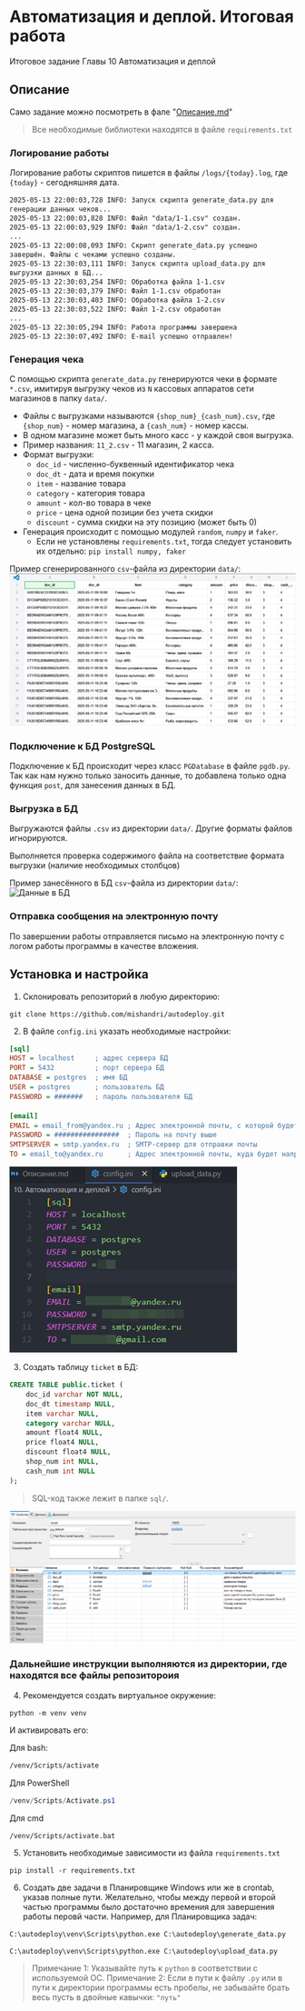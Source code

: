 # Автоматизация и деплой. Итоговая работа
Итоговое задание Главы 10 Автоматизация и деплой

## Описание

Само задание можно посмотреть в фале "[Описание.md](Описание.md)"

> Все необходимые библиотеки находятся в файле `requirements.txt`

### Логирование работы
Логирование работы скриптов пишется в файлы `/logs/{today}.log`, где `{today}` - сегодняшняя дата.
```log
2025-05-13 22:00:03,728 INFO: Запуск скрипта generate_data.py для генерации данных чеков...
2025-05-13 22:00:03,828 INFO: Файл "data/1-1.csv" создан.
2025-05-13 22:00:03,929 INFO: Файл "data/1-2.csv" создан.
...
2025-05-13 22:00:08,093 INFO: Скрипт generate_data.py успешно завершён. Файлы с чеками успешно созданы.
2025-05-13 22:30:03,111 INFO: Запуск скрипта upload_data.py для выгрузки данных в БД...
2025-05-13 22:30:03,254 INFO: Обработка файла 1-1.csv
2025-05-13 22:30:03,379 INFO: Файл 1-1.csv обработан
2025-05-13 22:30:03,403 INFO: Обработка файла 1-2.csv
2025-05-13 22:30:03,522 INFO: Файл 1-2.csv обработан
...
2025-05-13 22:30:05,294 INFO: Работа программы завершена
2025-05-13 22:30:07,492 INFO: E-mail успешно отправлен!
```

### Генерация чека

С помощью скрипта `generate_data.py` генерируются чеки в формате `*.csv`, имитируя выгрузку чеков из `N` кассовых аппаратов сети магазинов  в папку `data/`.
   - Файлы с выгрузками называются `{shop_num}_{cash_num}.csv`, где `{shop_num}` - номер магазина, а `{cash_num}` - номер кассы.
   - В одном магазине может быть много касс - у каждой своя выгрузка.
   - Пример названия: `11_2.csv` - 11 магазин, 2 касса.
   - Формат выгрузки:
     - `doc_id` - численно-буквенный идентификатор чека
     - `doc_dt` - дата и время покупки
     - `item` - название товара
     - `category` - категория товара
     - `amount` - кол-во товара в чеке
     - `price` - цена одной позиции без учета скидки
     - `discount` - сумма скидки на эту позицию (может быть 0)
   - Генерация происходит с помощью модулей `random`, `numpy` и `faker`.
     - Если не установлены `requirements.txt`, тогда следует установить их отдельно: `pip install numpy, faker` 

Пример сгенерированного `csv`-файла из директории `data/`:
<img src="img/2025-05-11_14-55-45.png" title="Вид csv-файла"/>

### Подключение к БД PostgreSQL

Подключение к БД происходит через класс `PGDatabase` в файле `pgdb.py`. Так как нам нужно только заносить данные, то добавлена только одна функция `post`, для занесения данных в БД.

### Выгрузка в БД
Выгружаются файлы `.csv` из директории `data/`. Другие форматы файлов игнорируются.

Выполняется проверка содержимого файла на соответствие формата выгрузки (наличие необходимых столбцов)

Пример занесённого в БД `csv`-файла из директории `data/`:
<img src="img/2025-05-11_20-44-13.png" title="Данные в БД"/>

### Отправка сообщения на электронную почту

По завершении работы отправляется письмо на электронную почту с логом работы программы в качестве вложения.


## Установка и настройка

1. Склонировать репозиторий в любую директорию:
```
git clone https://github.com/mishandri/autodeploy.git
```

2. В файле `config.ini` указать необходимые настройки:
```ini
[sql]
HOST = localhost     ; адрес сервера БД
PORT = 5432          ; порт сервера БД
DATABASE = postgres  ; имя БД
USER = postgres      ; пользователь БД
PASSWORD = #######   ; пароль пользователя БД

[email]
EMAIL = email_from@yandex.ru ; Адрес электронной почты, с которой будет отправляться письмо о завершении работы
PASSWORD = ################  ; Пароль на почту выше
SMTPSERVER = smtp.yandex.ru  ; SMTP-сервер для отправки почты
TO = email_to@yandex.ru      ; Адрес электронной почты, куда будет направлен отчёт о работе
```
<img src="img/2025-05-12_20-49-23.png" title="config.ini"/>

3. Создать таблицу `ticket` в БД:
```sql
CREATE TABLE public.ticket (
	doc_id varchar NOT NULL,
	doc_dt timestamp NULL,
	item varchar NULL,
	category varchar NULL,
	amount float4 NULL,
	price float4 NULL,
	discount float4 NULL,
    shop_num int NULL,
    cash_num int NULL
);
```
> SQL-код также лежит в папке `sql/`.
<img src="img/2025-05-12_18-32-18.png" title="Структура таблицы"/>

### Дальнейшие инструкции выполняются из директории, где находятся все файлы репозитороия

4.  Рекомендуется создать виртуальное окружение:
```
python -m venv venv
```
И активировать его:

Для bash:
```sh
/venv/Scripts/activate
```

Для PowerShell
```ps1
/venv/Scripts/Activate.ps1
```

Для cmd
```cmd
/venv/Scripts/activate.bat
```

5.  Установить необходимые зависимости из файла `requirements.txt`
```
pip install -r requirements.txt
```

6.  Создать две задачи в Планировщике Windows или же в crontab, указав полные пути. Желательно, чтобы между первой и второй частью программы было достаточно времения для завершения работы перовй части. Например, для Планировщика задач:
```
C:\autodeploy\venv\Scripts\python.exe C:\autodeploy\generate_data.py
```
```
C:\autodeploy\venv\Scripts\python.exe C:\autodeploy\upload_data.py
```

> Примечание 1: Указывайте путь к `python` в соответствии с используемой ОС.
> Примечание 2: Если в пути к файлу `.py` или в пути к директории программы есть пробелы, не забывайте брать весь пусть в двойные кавычки: `"путь"`
